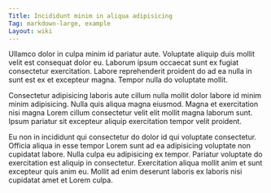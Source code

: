 ```yaml
---
Title: Incididunt minim in aliqua adipisicing
Tag: markdown-large, example
Layout: wiki
---
```

Ullamco dolor in culpa minim id pariatur aute. Voluptate aliquip duis mollit velit est consequat dolor eu. Laborum ipsum occaecat sunt ex fugiat consectetur exercitation. Labore reprehenderit proident do ad ea nulla in sunt est ex et excepteur magna. Tempor nulla do voluptate mollit.

Consectetur adipisicing laboris aute cillum nulla mollit dolor labore id minim minim adipisicing. Nulla quis aliqua magna eiusmod. Magna et exercitation nisi magna Lorem cillum consectetur velit elit mollit magna laborum sunt. Ipsum pariatur sit excepteur aliquip exercitation tempor velit proident.

Eu non in incididunt qui consectetur do dolor id qui voluptate consectetur. Officia aliqua in esse tempor Lorem sunt ad ea adipisicing voluptate non cupidatat labore. Nulla culpa eu adipisicing ex tempor. Pariatur voluptate do exercitation est aliquip in consectetur. Exercitation aliqua mollit anim et sunt excepteur quis anim eu. Mollit ad enim deserunt laboris ex laboris nisi cupidatat amet et Lorem culpa.